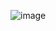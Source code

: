 ![image](https://github.com/aldrich8/remarks/assets/106362981/e86b321e-89e6-4590-a87d-788d444ad202)
